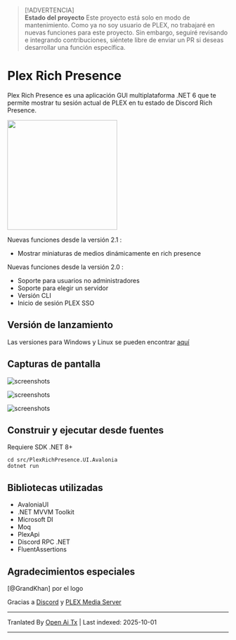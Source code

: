 > [!ADVERTENCIA]  
>  **Estado del proyecto**
> Este proyecto está solo en modo de mantenimiento. Como ya no soy usuario de PLEX, no trabajaré en nuevas funciones para este proyecto.
> Sin embargo, seguiré revisando e integrando contribuciones, siéntete libre de enviar un PR si deseas desarrollar una función específica.

# Plex Rich Presence

Plex Rich Presence es una aplicación GUI multiplataforma .NET 6 que te permite mostrar tu sesión actual de PLEX en tu estado de Discord Rich Presence.

<img src="https://github.com/Ombrelin/plex-rich-presence/blob/master/src/PlexRichPresence.UI.Avalonia/Assets/plex-rich-presence.png?raw=true" width="250" height="250">

Nuevas funciones desde la versión 2.1 :

- Mostrar miniaturas de medios dinámicamente en rich presence

Nuevas funciones desde la versión 2.0 : 

- Soporte para usuarios no administradores
- Soporte para elegir un servidor
- Versión CLI
- Inicio de sesión PLEX SSO

## Versión de lanzamiento

Las versiones para Windows y Linux se pueden encontrar [aquí](https://github.com/Ombrelin/plex-rich-presence/releases/latest)

## Capturas de pantalla

![screenshots](https://raw.githubusercontent.com/Ombrelin/plex-rich-presence/master/screenshots/login.png)

![screenshots](https://raw.githubusercontent.com/Ombrelin/plex-rich-presence/master/screenshots/server.png)

![screenshots](https://raw.githubusercontent.com/Ombrelin/plex-rich-presence/master/screenshots/activity.png)

## Construir y ejecutar desde fuentes

Requiere SDK .NET 8+

```
cd src/PlexRichPresence.UI.Avalonia
dotnet run
```

## Bibliotecas utilizadas

- AvaloniaUI
- .NET MVVM Toolkit
- Microsoft DI
- Moq
- PlexApi
- Discord RPC .NET
- FluentAssertions

## Agradecimientos especiales

[@GrandKhan] por el logo

Gracias a [Discord](https://discord.com/) y [PLEX Media Server](https://plex.tv)


---

Tranlated By [Open Ai Tx](https://github.com/OpenAiTx/OpenAiTx) | Last indexed: 2025-10-01

---